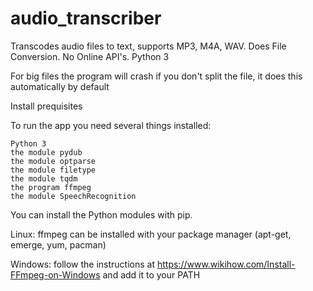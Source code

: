 # audio_transcriber
Transcodes audio files to text, supports MP3, M4A, WAV. Does File Conversion. No Online API's. Python 3

For big files the program will crash if you don't split the file, it does this automatically by default

Install prequisites

To run the app you need several things installed:

    Python 3
    the module pydub
    the module optparse
    the module filetype
    the module tqdm
    the program ffmpeg
    the module SpeechRecognition

You can install the Python modules with pip. 

Linux:
ffmpeg can be installed with your package manager (apt-get, emerge, yum, pacman)

Windows:
follow the instructions at https://www.wikihow.com/Install-FFmpeg-on-Windows and add it to your PATH

